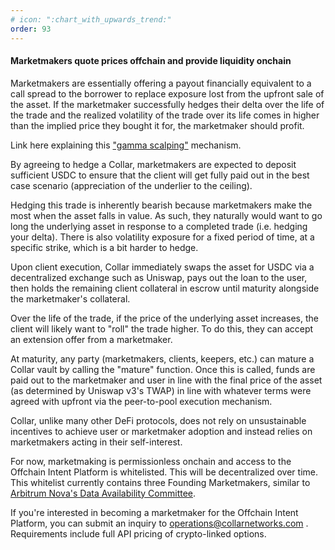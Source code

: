 ```yaml
---
# icon: ":chart_with_upwards_trend:"
order: 93
---
```


#### Marketmakers quote prices offchain and provide liquidity onchain

Marketmakers are essentially offering a payout financially equivalent to a call spread to the borrower to replace exposure lost from the upfront sale of the asset. If the marketmaker successfully hedges their delta over the life of the trade and the realized volatility of the trade over its life comes in higher than the implied price they bought it for, the marketmaker should profit.

Link here explaining this ["gamma scalping"](https://www.schwab.com/learn/story/gamma-scalping-primer) mechanism.

By agreeing to hedge a Collar, marketmakers are expected to deposit sufficient USDC to ensure that the client will get fully paid out in the best case scenario (appreciation of the underlier to the ceiling).

Hedging this trade is inherently bearish because marketmakers make the most when the asset falls in value. As such, they naturally would want to go long the underlying asset in response to a completed trade (i.e. hedging your delta). There is also volatility exposure for a fixed period of time, at a specific strike, which is a bit harder to hedge.

Upon client execution, Collar immediately swaps the asset for USDC via a decentralized exchange such as Uniswap, pays out the loan to the user, then holds the remaining client collateral in escrow until maturity alongside the marketmaker's collateral.

Over the life of the trade, if the price of the underlying asset increases, the client will likely want to "roll" the trade higher. To do this, they can accept an extension offer from a marketmaker.

At maturity, any party (marketmakers, clients, keepers, etc.) can mature a Collar vault by calling the "mature" function. Once this is called, funds are paid out to the marketmaker and user in line with the final price of the asset (as determined by Uniswap v3's TWAP) in line with whatever terms were agreed with upfront via the peer-to-pool execution mechanism.

Collar, unlike many other DeFi protocols, does not rely on unsustainable incentives to achieve user or marketmaker adoption and instead relies on marketmakers acting in their self-interest.

For now, marketmaking is permissionless onchain and access to the Offchain Intent Platform is whitelisted. This will be decentralized over time. This whitelist currently contains three Founding Marketmakers, similar to [Arbitrum Nova's Data Availability Committee](https://docs.arbitrum.foundation/concepts/security-council).

If you're interested in becoming a marketmaker for the Offchain Intent Platform, you can submit an inquiry to operations@collarnetworks.com . Requirements include full API pricing of crypto-linked options.
